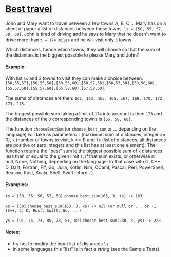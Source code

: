 # [Best travel](https://www.codewars.com/kata/best-travel "https://www.codewars.com/kata/55e7280b40e1c4a06d0000aa")

John and Mary want to travel between a few towns A, B, C ... Mary has on a sheet of paper a list of distances between these towns.
`ls = [50, 55, 57, 58, 60]`.
John is tired of driving and he says to Mary that he doesn't want to drive more than `t = 174 miles` and he
will visit only `3` towns.

Which distances, hence which towns, they will choose so that the sum of the distances is the biggest possible to please Mary and John?

#### Example: 

With list `ls` and 3 towns to visit they can make a choice between: 
`[50,55,57],[50,55,58],[50,55,60],[50,57,58],[50,57,60],[50,58,60],[55,57,58],[55,57,60],[55,58,60],[57,58,60]`.

The sums of distances are then:
`162, 163, 165, 165, 167, 168, 170, 172, 173, 175`.

The biggest possible sum taking a limit of `174` into account is then `173` and the distances of the `3` 
corresponding towns is `[55, 58, 60]`.

The function `chooseBestSum` (or `choose_best_sum` or ... depending on the language) will take as parameters `t` (maximum sum of distances, integer >= 0), `k` (number of towns to visit, k >= 1) 
and `ls` (list of distances, all distances are positive or zero integers and this list has at least one element).
The function returns the "best" sum ie the biggest possible sum of `k` distances less than or equal to the given limit `t`, if that sum exists,
or otherwise nil, null, None, Nothing, depending on the language. In that case with C, C++, D, Dart, Fortran, F#, Go, Julia, Kotlin, Nim, OCaml, Pascal, Perl, PowerShell, Reason, Rust, Scala, Shell, Swift return `-1`.

#### Examples: 

`ts = [50, 55, 56, 57, 58]`
`choose_best_sum(163, 3, ts) -> 163`

`xs = [50]`
`choose_best_sum(163, 3, xs) -> nil (or null or ... or -1 (C++, C, D, Rust, Swift, Go, ...)`

`ys = [91, 74, 73, 85, 73, 81, 87]`
`choose_best_sum(230, 3, ys) -> 228`

#### Notes: 
- try not to modify the input list of distances `ls`
- in some languages this "list" is in fact a *string* (see the Sample Tests).